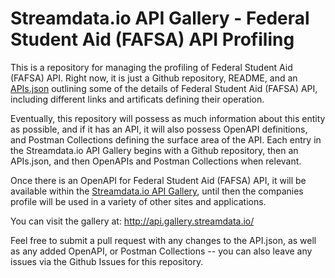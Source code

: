 # Streamdata.io API Gallery - Federal Student Aid (FAFSA) API Profiling
This is a repository for managing the profiling of Federal Student Aid (FAFSA) API. Right now, it is just a Github repository, README, and an [APIs.json](apis.md) outlining some of the details of Federal Student Aid (FAFSA) API, including different links and artificats defining their operation.

Eventually, this repository will possess as much information about this entity as possible, and if it has an API, it will also possess OpenAPI definitions, and Postman Collections defining the surface area of the API. Each entry in the Streamdata.io API Gallery begins with a Github repository, then an APIs.json, and then OpenAPIs and Postman Collections when relevant.

Once there is an OpenAPI for Federal Student Aid (FAFSA) API, it will be available within the [Streamdata.io API Gallery](http://api.gallery.streamdata.io/), until then the companies profile will be used in a variety of other sites and applications.

You can visit the gallery at: http://api.gallery.streamdata.io/

Feel free to submit a pull request with any changes to the API.json, as well as any added OpenAPI, or Postman Collections -- you can also leave any issues via the Github Issues for this repository.
